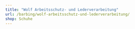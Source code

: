 ```yaml
---
title: "Wolf Arbeitsschutz- und Lederverarbeitung"
url: /barbing/wolf-arbeitsschutz-und-lederverarbeitung/
shop: Schuhe
---
```

